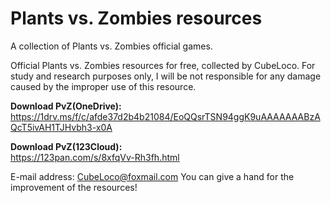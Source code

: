 # Plants vs. Zombies resources
A collection of Plants vs. Zombies official games.

Official Plants vs. Zombies resources for free, collected by CubeLoco. For study and research purposes only, I will be not responsible for any damage caused by the improper use of this resource.

__Download PvZ(OneDrive):__ <br/>
https://1drv.ms/f/c/afde37d2b4b21084/EoQQsrTSN94ggK9uAAAAAAABzAQcT5ivAH1TJHvbh3-x0A

__Download PvZ(123Cloud):__ <br/>
https://123pan.com/s/8xfqVv-Rh3fh.html

E-mail address: CubeLoco@foxmail.com
You can give a hand for the improvement of the resources!
